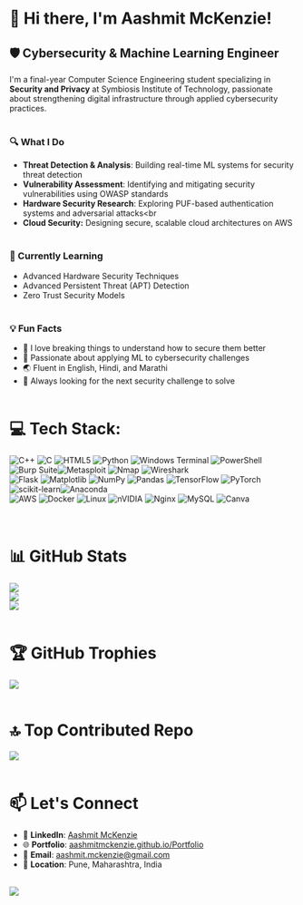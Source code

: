 # 👋 Hi there, I'm Aashmit McKenzie!  

## 🛡️ Cybersecurity & Machine Learning Engineer
I'm a final-year Computer Science Engineering student specializing in **Security and Privacy** at Symbiosis Institute of Technology, passionate about strengthening digital infrastructure through applied cybersecurity practices.<br><br>


### 🔍 What I Do<br>
- **Threat Detection & Analysis**: Building real-time ML systems for security threat detection<br>
- **Vulnerability Assessment**: Identifying and mitigating security vulnerabilities using OWASP standards<br>
- **Hardware Security Research**: Exploring PUF-based authentication systems and adversarial attacks<br
- **Cloud Security:** Designing secure, scalable cloud architectures on AWS<br><br>

### 🌱 Currently Learning<br>
- Advanced Hardware Security Techniques<br>
- Advanced Persistent Threat (APT) Detection<br>
- Zero Trust Security Models<br><br>

### 💡 Fun Facts<br>
- 🔐 I love breaking things to understand how to secure them better <br>
- 🤖 Passionate about applying ML to cybersecurity challenges<br>
- 🌏 Fluent in English, Hindi, and Marathi<br>
- 🎯 Always looking for the next security challenge to solve<br><br>


# 💻 Tech Stack:
![C++](https://img.shields.io/badge/c++-%2300599C.svg?style=for-the-badge&logo=c%2B%2B&logoColor=white) ![C](https://img.shields.io/badge/c-%2300599C.svg?style=for-the-badge&logo=c&logoColor=white) ![HTML5](https://img.shields.io/badge/html5-%23E34F26.svg?style=for-the-badge&logo=html5&logoColor=white) ![Python](https://img.shields.io/badge/python-3670A0?style=for-the-badge&logo=python&logoColor=ffdd54) ![Windows Terminal](https://img.shields.io/badge/Windows%20Terminal-%234D4D4D.svg?style=for-the-badge&logo=windows-terminal&logoColor=white) ![PowerShell](https://img.shields.io/badge/PowerShell-%235391FE.svg?style=for-the-badge&logo=powershell&logoColor=white)<br> 
![Burp Suite](https://img.shields.io/badge/-Burp%20Suite-FF6633?style=flat-square)![Metasploit](https://img.shields.io/badge/-Metasploit-2596CD?style=flat-square) ![Nmap](https://img.shields.io/badge/-Nmap-4682B4?style=flat-square) ![Wireshark](https://img.shields.io/badge/-Wireshark-1679A7?style=flat-square)<br>
![Flask](https://img.shields.io/badge/flask-%23000.svg?style=for-the-badge&logo=flask&logoColor=white) ![Matplotlib](https://img.shields.io/badge/Matplotlib-%23ffffff.svg?style=for-the-badge&logo=Matplotlib&logoColor=black) ![NumPy](https://img.shields.io/badge/numpy-%23013243.svg?style=for-the-badge&logo=numpy&logoColor=white) ![Pandas](https://img.shields.io/badge/pandas-%23150458.svg?style=for-the-badge&logo=pandas&logoColor=white) ![TensorFlow](https://img.shields.io/badge/TensorFlow-%23FF6F00.svg?style=for-the-badge&logo=TensorFlow&logoColor=white) ![PyTorch](https://img.shields.io/badge/PyTorch-%23EE4C2C.svg?style=for-the-badge&logo=PyTorch&logoColor=white) ![scikit-learn](https://img.shields.io/badge/scikit--learn-%23F7931E.svg?style=for-the-badge&logo=scikit-learn&logoColor=white)![Anaconda](https://img.shields.io/badge/Anaconda-%2344A833.svg?style=for-the-badge&logo=anaconda&logoColor=white)<br>
![AWS](https://img.shields.io/badge/-AWS-232F3E?style=flat-square&logo=amazon-aws&logoColor=white) ![Docker](https://img.shields.io/badge/-Docker-2496ED?style=flat-square&logo=docker&logoColor=white) ![Linux](https://img.shields.io/badge/-Linux-FCC624?style=flat-square&logo=linux&logoColor=black) ![nVIDIA](https://img.shields.io/badge/cuda-000000.svg?style=for-the-badge&logo=nVIDIA&logoColor=green) ![Nginx](https://img.shields.io/badge/nginx-%23009639.svg?style=for-the-badge&logo=nginx&logoColor=white) ![MySQL](https://img.shields.io/badge/mysql-4479A1.svg?style=for-the-badge&logo=mysql&logoColor=white) ![Canva](https://img.shields.io/badge/Canva-%2300C4CC.svg?style=for-the-badge&logo=Canva&logoColor=white) <br><br><br>


# 📊 GitHub Stats
![](https://github-readme-stats.vercel.app/api?username=AashmitMckenzie&theme=gotham&hide_border=true&include_all_commits=false&count_private=false)<br/>
![](https://nirzak-streak-stats.vercel.app/?user=AashmitMckenzie&theme=gotham&hide_border=true)<br/>
![](https://github-readme-stats.vercel.app/api/top-langs/?username=AashmitMckenzie&theme=gotham&hide_border=true&include_all_commits=false&count_private=false&layout=compact)<br><br>

# 🏆 GitHub Trophies
![](https://github-profile-trophy.vercel.app/?username=AashmitMckenzie&theme=gotham&no-frame=false&no-bg=true&margin-w=4)<br><br>


# 🔝 Top Contributed Repo
![](https://github-contributor-stats.vercel.app/api?username=AashmitMckenzie&limit=5&theme=dark&combine_all_yearly_contributions=true)<br><br>


# 📫 Let's Connect<br>
- 💼 **LinkedIn**: [Aashmit McKenzie](https://www.linkedin.com/in/aashmit-mckenzie-880a11253)<br>
- 🌐 **Portfolio**: [aashmitmckenzie.github.io/Portfolio](https://aashmitmckenzie.github.io/Portfolio/)<br>
- 📧 **Email**: aashmit.mckenzie@gmail.com<br>
- 📍 **Location**: Pune, Maharashtra, India<br><br>


[![](https://visitcount.itsvg.in/api?id=AashmitMckenzie&icon=1&color=3)](https://visitcount.itsvg.in)

<!-- Proudly created with GPRM ( https://gprm.itsvg.in ) -->
